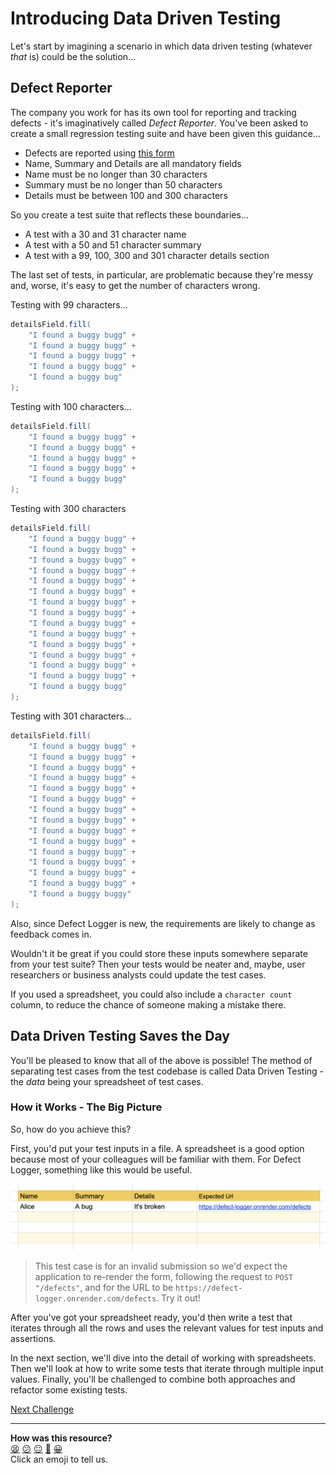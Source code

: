 # Introducing Data Driven Testing

Let's start by imagining a scenario in which data driven testing (whatever
_that_ is) could be the solution...

## Defect Reporter

The company you work for has its own tool for reporting and tracking defects -
it's imaginatively called _Defect Reporter_. You've been asked to create a small
regression testing suite and have been given this guidance...

- Defects are reported using [this form](https://defect-logger.onrender.com/)
- Name, Summary and Details are all mandatory fields
- Name must be no longer than 30 characters
- Summary must be no longer than 50 characters
- Details must be between 100 and 300 characters

So you create a test suite that reflects these boundaries...

- A test with a 30 and 31 character name
- A test with a 50 and 51 character summary
- A test with a 99, 100, 300 and 301 character details section

The last set of tests, in particular, are problematic because they're messy and,
worse, it's easy to get the number of characters wrong.

Testing with 99 characters...

```java
detailsField.fill(
    "I found a buggy bugg" +
    "I found a buggy bugg" +
    "I found a buggy bugg" +
    "I found a buggy bugg" +
    "I found a buggy bug"
);
```

Testing with 100 characters...

```java
detailsField.fill(
    "I found a buggy bugg" +
    "I found a buggy bugg" +
    "I found a buggy bugg" +
    "I found a buggy bugg" +
    "I found a buggy bugg"
);
```

Testing with 300 characters

```java
detailsField.fill(
    "I found a buggy bugg" +
    "I found a buggy bugg" +
    "I found a buggy bugg" +
    "I found a buggy bugg" +
    "I found a buggy bugg" +
    "I found a buggy bugg" +
    "I found a buggy bugg" +
    "I found a buggy bugg" +
    "I found a buggy bugg" +
    "I found a buggy bugg" +
    "I found a buggy bugg" +
    "I found a buggy bugg" +
    "I found a buggy bugg" +
    "I found a buggy bugg" +
    "I found a buggy bugg"
);
```

Testing with 301 characters...

```java
detailsField.fill(
    "I found a buggy bugg" +
    "I found a buggy bugg" +
    "I found a buggy bugg" +
    "I found a buggy bugg" +
    "I found a buggy bugg" +
    "I found a buggy bugg" +
    "I found a buggy bugg" +
    "I found a buggy bugg" +
    "I found a buggy bugg" +
    "I found a buggy bugg" +
    "I found a buggy bugg" +
    "I found a buggy bugg" +
    "I found a buggy bugg" +
    "I found a buggy bugg" +
    "I found a buggy buggy"
);
```

Also, since Defect Logger is new, the requirements are likely to change as
feedback comes in.

Wouldn't it be great if you could store these inputs somewhere separate from
your test suite? Then your tests would be neater and, maybe, user researchers or
business analysts could update the test cases.

If you used a spreadsheet, you could also include a `character count` column, to
reduce the chance of someone making a mistake there.

## Data Driven Testing Saves the Day

You'll be pleased to know that all of the above is possible! The method of
separating test cases from the test codebase is called Data Driven Testing - the
_data_ being your spreadsheet of test cases.

### How it Works - The Big Picture

So, how do you achieve this?

First, you'd put your test inputs in a file. A spreadsheet is a good option
because most of your colleagues will be familiar with them. For Defect Logger,
something like this would be useful.

![data driven testing inputs](../images/test_inputs.png)

> This test case is for an invalid submission so we'd expect the application to
> re-render the form, following the request to `POST "/defects"`, and for the
> URL to be `https://defect-logger.onrender.com/defects`. Try it out!

After you've got your spreadsheet ready, you'd then write a test that iterates
through all the rows and uses the relevant values for test inputs and
assertions.

In the next section, we'll dive into the detail of working with spreadsheets.
Then we'll look at how to write some tests that iterate through multiple input
values. Finally, you'll be challenged to combine both approaches and refactor
some existing tests.


[Next Challenge](02_working_with_spreadsheets.md)

<!-- BEGIN GENERATED SECTION DO NOT EDIT -->

---

**How was this resource?**  
[😫](https://airtable.com/shrUJ3t7KLMqVRFKR?prefill_Repository=makersacademy%2Fextending-testing&prefill_File=phase8%2F01_introduction.md&prefill_Sentiment=😫) [😕](https://airtable.com/shrUJ3t7KLMqVRFKR?prefill_Repository=makersacademy%2Fextending-testing&prefill_File=phase8%2F01_introduction.md&prefill_Sentiment=😕) [😐](https://airtable.com/shrUJ3t7KLMqVRFKR?prefill_Repository=makersacademy%2Fextending-testing&prefill_File=phase8%2F01_introduction.md&prefill_Sentiment=😐) [🙂](https://airtable.com/shrUJ3t7KLMqVRFKR?prefill_Repository=makersacademy%2Fextending-testing&prefill_File=phase8%2F01_introduction.md&prefill_Sentiment=🙂) [😀](https://airtable.com/shrUJ3t7KLMqVRFKR?prefill_Repository=makersacademy%2Fextending-testing&prefill_File=phase8%2F01_introduction.md&prefill_Sentiment=😀)  
Click an emoji to tell us.

<!-- END GENERATED SECTION DO NOT EDIT -->
